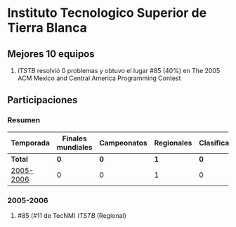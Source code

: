 ---
---

# Instituto Tecnologico Superior de Tierra Blanca

## Mejores 10 equipos

1. _ITSTB_ resolvió 0 problemas y obtuvo el lugar #85 (40%) en The 2005 ACM Mexico and Central America Programming Contest

## Participaciones

### Resumen

| Temporada | Finales mundiales | Campeonatos | Regionales | Clasificatorios | Equipos |
| --- | --- | --- | --- | --- | --- |
| **Total** | **0** | **0** | **1** | **0** | **1** |
| [2005-2006](#2005-2006) | 0 | 0 | 1 | 0 | 1 |

### 2005-2006

1. #85 (#11 de TecNM) _ITSTB_ (Regional)



